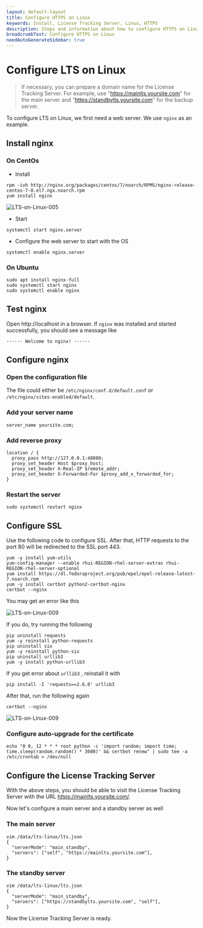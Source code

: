 ```yaml
---
layout: default-layout
title: Configure HTTPS on Linux
keywords: Install, License Tracking Server, Linux, HTTPS
description: Steps and information about how to configure HTTPS on Linux
breadcrumbText: Configure HTTPS on Linux
needAutoGenerateSidebar: true
---
```


# Configure LTS on Linux

> If necessary, you can prepare a domain name for the License Tracking Server. For example, use "https://mainlts.yoursite.com" for the main server and "https://standbylts.yoursite.com" for the backup server.

To configure LTS on Linux, we first need a web server. We use `nginx` as an example.

## Install nginx

###	On CentOs

* Install

``` shell
rpm -ivh http://nginx.org/packages/centos/7/noarch/RPMS/nginx-release-centos-7-0.el7.ngx.noarch.rpm 
yum install nginx
```

![LTS-on-Linux-005]({{site.assets}}imgs/ltsonlinux-005.png)

* Start

``` shell
systemctl start nginx.server
```

* Configure the web server to start with the OS

``` shell
systemctl enable nginx.server 
```

### On Ubuntu

``` shell
sudo apt install nginx-full
sudo systemctl start nginx
sudo systemctl enable nginx
```

## Test nginx

Open http://localhost in a browser. If `nginx` was installed and started successfully, you should see a message like

``` text
······ Welcome to nginx! ······ 
```

## Configure nginx

### Open the configuration file

The file could either be `/etc/nginx/conf.d/default.conf` or `/etc/nginx/sites-enabled/default`.

### Add your server name

``` shell
server_name yoursite.com;
```

### Add reverse proxy

``` shell
location / {
  proxy_pass http://127.0.0.1:48080;
  proxy_set_header Host $proxy_host;
  proxy_set_header X-Real-IP $remote_addr;
  proxy_set_header X-Forwarded-For $proxy_add_x_forwarded_for;
}
```

### Restart the server

``` shell
sudo systemctl restart nginx
```

## Configure SSL

Use the following code to configure SSL. After that, HTTP requests to the port 80 will be redirected to the SSL port 443.

``` shell
yum -y install yum-utils 
yum-config-manager --enable rhui-REGION-rhel-server-extras rhui-REGION-rhel-server-optional 
yum install https://dl.fedoraproject.org/pub/epel/epel-release-latest-7.noarch.rpm 
yum -y install certbot python2-certbot-nginx 
certbot --nginx 
```

You may get an error like this

![LTS-on-Linux-009]({{site.assets}}imgs/ltsonlinux-009.png)

If you do, try running the following

``` shell
pip uninstall requests 
yum -y reinstall python-requests 
pip uninstall six 
yum -y reinstall python-six 
pip uninstall urllib3 
yum -y install python-urllib3 
```

If you get error about `urllib3` , reinstall it with

``` shell
pip install -I 'requests==2.6.0' urllib3 
```

After that, run the following again

``` shell
certbot --nginx 
```

![LTS-on-Linux-009]({{site.assets}}imgs/ltsonlinux-009.png)

### Configure auto-upgrade for the certificate

``` shell
echo "0 0, 12 * * * root python -c 'import random; import time; time.sleep(random.random() * 3600)' && certbot renew" | sudo tee -a /etc/crontab > /dev/null 
```

## Configure the License Tracking Server

With the above steps, you should be able to visit the License Tracking Server with the URL https://mainlts.yoursite.com/.

Now let's configure a main server and a standby server as well

### The main server

``` shell
vim /data/lts-linux/lts.json
{
  "serverMode": "main_standby", 
  "servers": ["self", "https://mainlts.yoursite.com"], 
}
```

### The standby server

``` shell
vim /data/lts-linux/lts.json
{
  "serverMode": "main_standby", 
  "servers": ["https://standbylts.yoursite.com", "self"], 
}
```

Now the License Tracking Server is ready.
